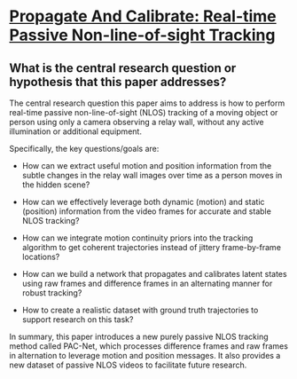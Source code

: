 # [Propagate And Calibrate: Real-time Passive Non-line-of-sight Tracking](https://arxiv.org/abs/2303.11791)

## What is the central research question or hypothesis that this paper addresses?

 The central research question this paper aims to address is how to perform real-time passive non-line-of-sight (NLOS) tracking of a moving object or person using only a camera observing a relay wall, without any active illumination or additional equipment. 

Specifically, the key questions/goals are:

- How can we extract useful motion and position information from the subtle changes in the relay wall images over time as a person moves in the hidden scene?

- How can we effectively leverage both dynamic (motion) and static (position) information from the video frames for accurate and stable NLOS tracking?

- How can we integrate motion continuity priors into the tracking algorithm to get coherent trajectories instead of jittery frame-by-frame locations? 

- How can we build a network that propagates and calibrates latent states using raw frames and difference frames in an alternating manner for robust tracking?

- How to create a realistic dataset with ground truth trajectories to support research on this task?

In summary, this paper introduces a new purely passive NLOS tracking method called PAC-Net, which processes difference frames and raw frames in alternation to leverage motion and position messages. It also provides a new dataset of passive NLOS videos to facilitate future research.
